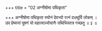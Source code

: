 +++
title = "02 अग्नीषोमा पथिकृता"

+++
अग्नीषोमा पथिकृता स्योनं देवभ्यो रत्नं दधथुर्वि लोकम् ।  
उप प्रेष्यन्तं पूषणं यो वहात्यञ्जोयानैः पथिभिस्तत्र गच्छतु ॥ ३ ॥